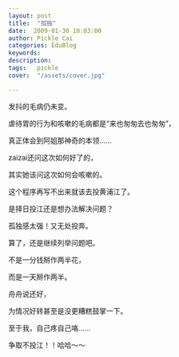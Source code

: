 ```yaml
---
layout: post  
title:  "孤独"
date:  2009-01-30 10:03:00
author: Pickle Cai  
categories: EduBlog  
keywords: 
description:   
tags:	pickle   
cover:  "/assets/cover.jpg"  

---
```


发抖的毛病仍未变。



虐待胃的行为和咳嗽的毛病都是“来也匆匆去也匆匆”，



真正体会到阿姐那神奇的本领……



zaizai还问这次如何好了的，



其实她该问这次如何会咳嗽的。



这个程序再写不出来就该去投黄浦江了。



是择日投江还是想办法解决问题？



孤独感太强！又无处投奔。



算了，还是继续列举问题吧。



不是一分钱掰作两半花，



而是一天掰作两半。



舟舟说还好，



为情况好转甚至是没更糟糕鼓掌一下。



至于我，自己疼自己咯……



争取不投江！！哈哈～～



 



		    
